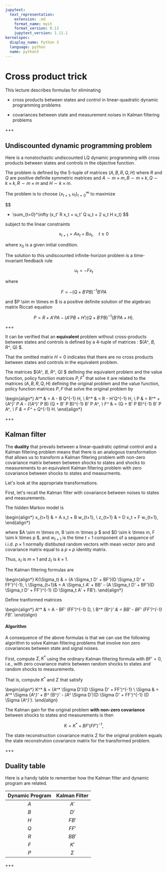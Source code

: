 ```yaml
---
jupytext:
  text_representation:
    extension: .md
    format_name: myst
    format_version: 0.13
    jupytext_version: 1.11.1
kernelspec:
  display_name: Python 3
  language: python
  name: python3
---
```


# Cross product trick

This lecture describes formulas for eliminating 

  * cross products between states and control in linear-quadratic dynamic programming  problems
  
  * covariances between state and measurement noises in  Kalman filtering  problems

+++

## Undiscounted dynamic programming problem

Here is a nonstochastic undiscounted LQ dynamic programming with cross products between
states and controls in the objective function.



The problem is defined by the 5-tuple of matrices $(A, B, R, Q, H)$
where  $R$ and $Q$ are positive definite symmetric matrices and 
$A \sim m \times m, B \sim m \times k,  Q \sim k \times k, R \sim m \times m$ and $H \sim k \times m$.


The problem is to choose $\{x_{t+1}, u_t\}_{t=0}^\infty$ to maximize 

$$
 - \sum_{t=0}^\infty (x_t' R x_t + u_t' Q u_t + 2 u_t H x_t) 
$$

subject to the linear constraints 

$$ x_{t+1} = A x_t + B u_t,  \quad t \geq 0 $$

where $x_0$ is a given initial condition. 

The solution to this undiscounted infinite-horizon problem is a time-invariant feedback rule  

$$ u_t  = -F x_t $$

where

$$ F = -(Q + B'PB)^{-1} B'PA $$

and  $P \sim m \times m $ is a positive definite solution of the algebraic matrix Riccati equation

$$
P = R + A'PA - (A'PB + H')(Q + B'PB)^{-1}(B'PA + H).
$$


+++

It can be verified that an **equivalent** problem without cross-products between states and controls
is  defined by  a 4-tuple of matrices : $(A^*, B, R^*, Q) $. 

That the omitted matrix $H=0$ indicates that there are no cross products between states and controls
in the equivalent problem. 

The matrices $(A^*, B, R^*, Q) $ defining the  equivalent problem and the value function, policy function matrices $P, F^*$ that solve it are  related to the matrices $(A, B, R, Q, H)$ defining the original problem  and the  value function, policy function matrices $P, F$ that solve the original problem by 

\begin{align*}
A^* & = A - B Q^{-1} H, \\
R^* & = R - H'Q^{-1} H, \\
P & = R^* + {A^*}' P A - ({A^*}' P B) (Q + B' P B)^{-1} B' P A^*, \\
F^* & = (Q + B' P B)^{-1} B' P A^*, \\
F & = F^* + Q^{-1} H.
\end{align*}

+++

## Kalman filter

The **duality** that prevails  between a linear-quadratic optimal control and a Kalman filtering problem means that there
is an analogous transformation that allows us to transform a Kalman filtering problem
with non-zero covariance matrix  between between shocks to states and shocks to measurements to an equivalent Kalman filtering problem with zero covariance between shocks to states and measurments.

Let's look at the appropriate transformations.


First, let's recall the Kalman filter with covariance between noises to states and measurements.

The hidden Markov model is 

\begin{align*}
x_{t+1} & = A x_t + B w_{t+1},  \\
z_{t+1} & = D x_t + F w_{t+1},  
\end{align*}

where $A \sim m \times m, B \sim m \times p $ and $D \sim k \times m, F \sim k \times p $,
and $w_{t+1}$ is the time $t+1$ component of a sequence of i.i.d. $p \times 1$ normally distibuted
random vectors with mean vector zero and covariance matrix equal to a $p \times p$ identity matrix. 

Thus, $x_t$ is $m \times 1$ and $z_t$ is $k \times 1$. 

The Kalman  filtering formulas are 


\begin{align*}
K(\Sigma_t) & = (A \Sigma_t D' + BF')(D \Sigma_t D' + FF')^{-1}, \\
\Sigma_{t+1}&  = A \Sigma_t A' + BB' - (A \Sigma_t D' + BF')(D \Sigma_t D' + FF')^{-1} (D \Sigma_t A' + FB').
\end{align*}
 

Define   tranformed matrices

\begin{align*}
A^* & = A - BF' (FF')^{-1} D, \\
B^* {B^*}' & = BB' - BF' (FF')^{-1} FB'.
\end{align*}

#### Algorithm

A consequence of the above formulas is that we can use the following algorithm to solve Kalman filtering problems that involve 
non zero covariances between state and signal noises. 

First, compute $\Sigma, K^*$ using the ordinary Kalman filtering  formula with $BF' = 0$, i.e.,
with zero covariance matrix between random shocks to  states and  random shocks to measurements. 

That is, compute  $K^*$ and $\Sigma$ that  satisfy

\begin{align*}
K^* & = (A^* \Sigma D')(D \Sigma D' + FF')^{-1} \\
\Sigma & = A^* \Sigma {A^*}' + B^* {B^*}' - (A^* \Sigma D')(D \Sigma D' + FF')^{-1} (D \Sigma {A^*}').
\end{align*}

The Kalman gain for the original problem **with non-zero covariance** between shocks to states and measurements is then

$$
K = K^* + BF' (FF')^{-1},
$$

The state reconstruction covariance matrix $\Sigma$ for the original problem equals the state reconstrution covariance matrix for the transformed problem.

+++

## Duality table

Here is a handy table to remember how the Kalman filter and dynamic program are related.


| Dynamic Program | Kalman Filter |
| :-------------: | :-----------: |
|       $A$       |     $A'$      |
|       $B$       |     $D'$      |
|       $H$       |     $FB'$     |
|       $Q$       |     $FF'$     |
|       $R$       |     $BB'$     |
|       $F$       |     $K'$      |
|       $P$       |   $\Sigma$    |

+++


```{code-cell} ipython3

```
